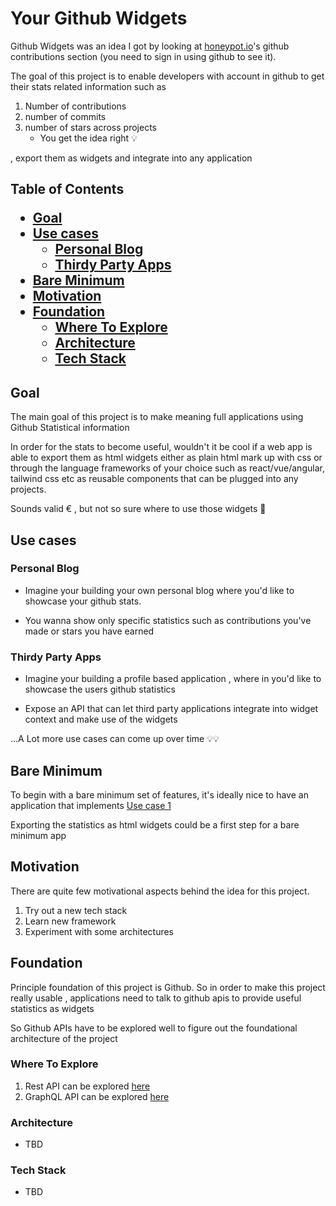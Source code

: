 <h1>Your Github Widgets</h1>

Github Widgets was an idea I got by looking at [honeypot.io](https://www.honeypot.io)'s github contributions section (you need to sign in using github to see it).

The goal of this project is to enable developers with account in github to get their stats related information such as

1. Number of contributions 
2. number of commits 
3. number of stars across projects
   - You get the idea right 💡


, export them as widgets and integrate into any application

<h2>Table of Contents

- [Goal](#goal)
- [Use cases](#use-cases)
  - [Personal Blog](#personal-blog)
  - [Thirdy Party Apps](#thirdy-party-apps)
- [Bare Minimum](#bare-minimum)
- [Motivation](#motivation)
- [Foundation](#foundation)
  - [Where To Explore](#where-to-explore)
  - [Architecture](#architecture)
  - [Tech Stack](#tech-stack)


## Goal
The main goal of this project is to make meaning full applications using Github Statistical information

In order for the stats to become useful, wouldn't it be cool if a web app is able to export them as html widgets either as plain html mark up with css or through the  language frameworks of your choice such as react/vue/angular, tailwind css etc as reusable components that can be plugged into any projects.

Sounds valid € , but not so sure where to use those widgets 🤔

## Use cases

### Personal Blog
- Imagine your building your own personal blog where you'd like to showcase your github stats.

- You wanna show only specific statistics such as contributions you've made or stars you have earned

### Thirdy Party Apps

- Imagine your building a profile based application , where in you'd like to showcase the users github statistics

- Expose an API that can let third party applications integrate into widget context and make use of the widgets

...A Lot more use cases can come up over time 💡💡


## Bare Minimum

To begin with a bare minimum set of features, it's ideally nice to have an application that implements [Use case 1](#personal-blog) 
    
Exporting the statistics as html widgets could be a first step for a bare minimum app

## Motivation
There are quite few motivational aspects behind the idea for this project.
1. Try out a new tech stack
2. Learn new framework
3. Experiment with some architectures


## Foundation
Principle foundation of this project is Github. So in order to make this project really usable , applications need to talk to github apis to provide useful statistics as widgets

So Github APIs have to be explored well to figure out the foundational architecture of the project

### Where To Explore
1. Rest API can be explored [here](https://docs.github.com/en/rest?apiVersion=2022-11-28)
2. GraphQL API can be explored [here](https://docs.github.com/en/graphql)

### Architecture
- TBD

### Tech Stack
- TBD





<!--

**Here are some ideas to get you started:**

🙋‍♀️ A short introduction - what is your organization all about?
🌈 Contribution guidelines - how can the community get involved?
👩‍💻 Useful resources - where can the community find your docs? Is there anything else the community should know?
🍿 Fun facts - what does your team eat for breakfast?
🧙 Remember, you can do mighty things with the power of [Markdown](https://docs.github.com/github/writing-on-github/getting-started-with-writing-and-formatting-on-github/basic-writing-and-formatting-syntax)
-->
